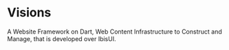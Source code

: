 # Visions
A Website Framework on Dart, Web Content Infrastructure to Construct and Manage, that is developed over IbisUI.
